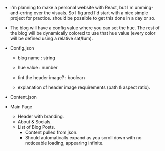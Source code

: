 - I'm planning to make a personal website with React, but I'm umming-and-erring over the visuals.
  So I figured I'd start with a nice simple project for practice. should be possible to get this done in a day or so.

- The blog will have a config value where you can set the hue. The rest of the blog will be dynamically
  colored to use that hue value (every color will be defined using a relative sat/lum).

- Config.json
    - blog name : string
    - hue value : number
    - tint the header image? : boolean
    
    - explanation of header image requirements (path & aspect ratio).
- Content.json

- Main Page
    - Header with branding.
    - About & Socials.
    - List of Blog Posts.
        - Content pulled from json.
        - Should automatically expand as you scroll down with no noticeable loading,
          appearing infinite.